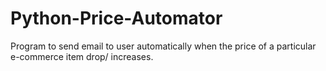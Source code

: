 # Python-Price-Automator
Program to send email to user  automatically when the price of a particular  e-commerce item drop/ increases.
